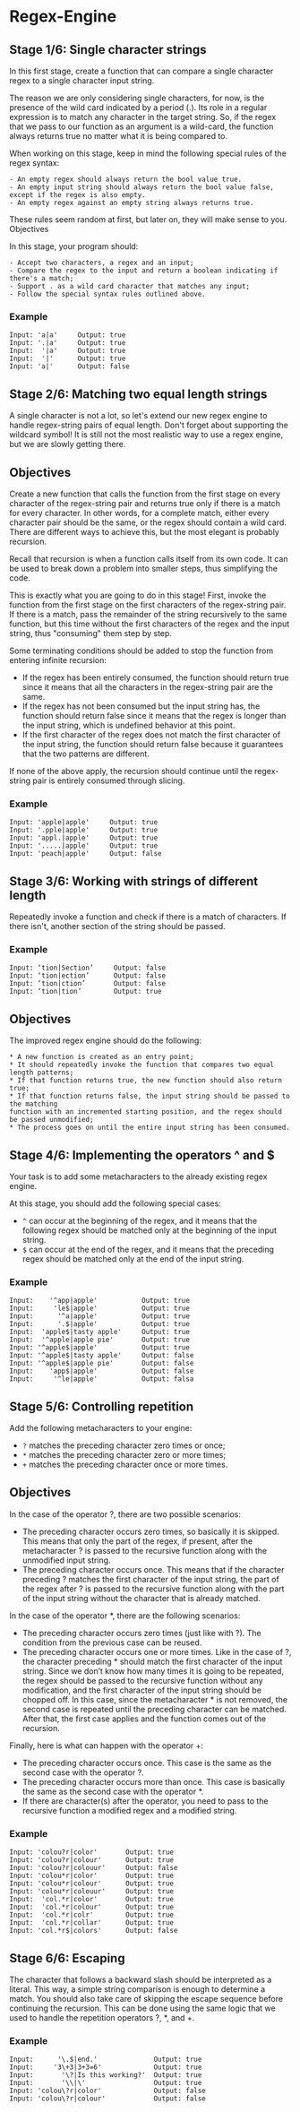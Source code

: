 # Regex-Engine

## Stage 1/6: Single character strings

In this first stage, create a function that can compare a single character regex
to a single character input string.

The reason we are only considering single characters, for now, is the presence of
the wild card indicated by a period (.). Its role in a regular expression is to
match any character in the target string. So, if the regex that we pass to our function as an argument is a wild-card, the function always returns true no matter what it is being compared to.

When working on this stage, keep in mind the following special rules of the regex syntax:

    - An empty regex should always return the bool value true.
    - An empty input string should always return the bool value false, except if the regex is also empty.
    - An empty regex against an empty string always returns true.

These rules seem random at first, but later on, they will make sense to you.
Objectives

In this stage, your program should:

    - Accept two characters, a regex and an input;
    - Compare the regex to the input and return a boolean indicating if there's a match;
    - Support . as a wild card character that matches any input;
    - Follow the special syntax rules outlined above.

### Example
```
Input: 'a|a'     Output: true
Input: '.|a'     Output: true
Input:  '|a'     Output: true
Input:  '|'      Output: true
Input: 'a|'      Output: false
```

## Stage 2/6: Matching two equal length strings
A single character is not a lot, so let's extend our new regex engine to handle
regex-string pairs of equal length. Don't forget about supporting the wildcard 
symbol! It is still not the most realistic way to use a regex engine, but we are
slowly getting there.

## Objectives

Create a new function that calls the function from the first stage on every character
of the regex-string pair and returns true only if there is a match for every character.
In other words, for a complete match, either every character pair should be the same,
or the regex should contain a wild card. There are different ways to achieve this, but
the most elegant is probably recursion.

Recall that recursion is when a function calls itself from its own code. It can be
used to break down a problem into smaller steps, thus simplifying the code.

This is exactly what you are going to do in this stage! First, invoke the function
from the first stage on the first characters of the regex-string pair. If there is a match,
pass the remainder of the string recursively to the same function, but this time without
the first characters of the regex and the input string, thus "consuming" them step by step.

Some terminating conditions should be added to stop the function from entering infinite
recursion:

   - If the regex has been entirely consumed, the function should return true
   since it means that all the characters in the regex-string pair are the same.
   - If the regex has not been consumed but the input string has, the function
   should return false since it means that the regex is longer than the input 
   string, which is undefined behavior at this point.
   - If the first character of the regex does not match the first character of 
   the input string, the function should return false because it guarantees that
   the two patterns are different.

If none of the above apply, the recursion should continue until the regex-string
pair is entirely consumed through slicing.

### Example
```
Input: 'apple|apple'     Output: true
Input: '.pple|apple'     Output: true
Input: 'appl.|apple'     Output: true
Input: '.....|apple'     Output: true
Input: 'peach|apple'     Output: false
```
## Stage 3/6: Working with strings of different length

Repeatedly invoke a function and check if there is a match of characters. If there isn't,
another section of the string should be passed.

### Example
```
Input: ‘tion|Section’     Output: false
Input: ‘tion|ection’      Output: false
Input: ‘tion|ction’       Output: false
Input: ‘tion|tion’        Output: true
```
## Objectives

The improved regex engine should do the following:

    * A new function is created as an entry point;
    * It should repeatedly invoke the function that compares two equal length patterns;
    * If that function returns true, the new function should also return true;
    * If that function returns false, the input string should be passed to the matching
    function with an incremented starting position, and the regex should be passed unmodified;
    * The process goes on until the entire input string has been consumed.

## Stage 4/6: Implementing the operators ^ and $

Your task is to add some metacharacters to the already existing regex engine.

At this stage, you should add the following special cases:

   * `^` can occur at the beginning of the regex, and it means that the 
    following regex should be matched only at the beginning of the input string.
   * `$` can occur at the end of the regex, and it means that the preceding regex
    should be matched only at the end of the input string.

### Example
```
Input:    '^app|apple'           Output: true
Input:     'le$|apple'           Output: true
Input:      '^a|apple'           Output: true
Input:      '.$|apple'           Output: true
Input:  'apple$|tasty apple'     Output: true
Input:  '^apple|apple pie'       Output: true
Input: '^apple$|apple'           Output: true
Input: '^apple$|tasty apple'     Output: false
Input: '^apple$|apple pie'       Output: false
Input:    'app$|apple'           Output: false
Input:     '^le|apple'           Output: falsa
```

## Stage 5/6: Controlling repetition 
Add the following metacharacters to your engine:

   * `?` matches the preceding character zero times or once;
   * `*` matches the preceding character zero or more times;
   * `+` matches the preceding character once or more times.

## Objectives

In the case of the operator ?, there are two possible scenarios:

   * The preceding character occurs zero times, so basically it is skipped. This means that only the part of the regex, if present, after the metacharacter ? is passed to the recursive function along with the unmodified input string.
   * The preceding character occurs once. This means that if the character preceding ? matches the first character of the input string, the part of the regex after ? is passed to the recursive function along with the part of the input string without the character that is already matched.

In the case of the operator *, there are the following scenarios:

   * The preceding character occurs zero times (just like with ?). The condition from the previous case can be reused.
   * The preceding character occurs one or more times. Like in the case of ?, the character preceding * should match the first character of the input string. Since we don’t know how many times it is going to be repeated, the regex should be passed to the recursive function without any modification, and the first character of the input string should be chopped off. In this case, since the metacharacter * is not removed, the second case is repeated until the preceding character can be matched. After that, the first case applies and the function comes out of the recursion.

Finally, here is what can happen with the operator +:

   * The preceding character occurs once. This case is the same as the second case with the operator ?.
   * The preceding character occurs more than once. This case is basically the same as the second case with the operator *.
   * If there are character(s) after the operator, you need to pass to the recursive function a modified regex and a modified string.

### Example
```
Input: 'colou?r|color'       Output: true
Input: 'colou?r|colour'      Output: true
Input: 'colou?r|colouur'     Output: false
Input: 'colou*r|color'       Output: true
Input: 'colou*r|colour'      Output: true
Input: 'colou*r|colouur'     Output: true
Input:  'col.*r|color'       Output: true
Input:  'col.*r|colour'      Output: true
Input:  'col.*r|colr'        Output: true
Input:  'col.*r|collar'      Output: true
Input: 'col.*r$|colors'      Output: false
```
## Stage 6/6: Escaping

The character that follows a backward slash should be interpreted as a 
literal. This way, a simple string comparison is enough to determine a
match. You should also take care of skipping the escape sequence before
continuing the recursion. This can be done using the same logic that we
used to handle the repetition operators ?, *, and +.

### Example
```
Input:      '\.$|end.'              Output: true
Input:     '3\+3|3+3=6'             Output: true
Input:       '\?|Is this working?'  Output: true
Input:       '\\|\'                 Output: true
Input: 'colou\?r|color'             Output: false
Input: 'colou\?r|colour'            Output: false
```
